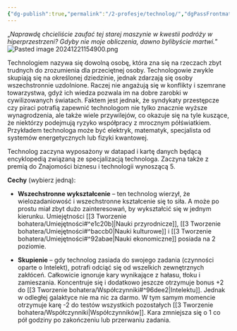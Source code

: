 ```yaml
---
{"dg-publish":true,"permalink":"/2-profesje/technolog/","dgPassFrontmatter":true}
---
```


„*Naprawdę chcieliście zaufać tej starej maszynie w kwestii podróży w hiperprzestrzeni? Gdyby nie moje obliczenia, dawno bylibyście martwi.*”
![Pasted image 20241221154900.png](/img/user/6%20Obrazy/Pasted%20image%2020241221154900.png)

Technologiem nazywa się dowolną osobę, która zna się na rzeczach zbyt trudnych do zrozumienia dla przeciętnej osoby. Technologowie zwykle skupiają się na określonej dziedzinie, jednak zdarzają się osoby wszechstronnie uzdolnione. Raczej nie angażują się w konflikty i szemrane towarzystwa, gdyż ich wiedza pozwala im na dobre zarobki w cywilizowanych światach. Faktem jest jednak, że syndykaty przestępcze czy piraci potrafią zapewnić technologom nie tylko znacznie wyższe wynagrodzenia, ale także wiele przywilejów, co okazuje się na tyle kuszące, że niektórzy podejmują ryzyko współpracy z mrocznym półświatkiem. Przykładem technologa może być elektryk, matematyk, specjalista od systemów energetycznych lub fizyki kwantowej.

Technolog zaczyna wyposażony w datapad i kartę danych będącą encyklopedią związaną ze specjalizacją technologa. Zaczyna także z premią do Znajomości biznesu i technologii wynoszącą 5.

**Cechy** (wybierz jedną):

- **Wszechstronne wykształcenie** – ten technolog wierzył, że wielozadaniowość i wszechstronne kształcenie się to siła. A może po prostu miał zbyt dużo zainteresowań, by wykształcić się w jednym kierunku. Umiejętności [[3 Tworzenie bohatera/Umiejętności#^e1c20b]\|Nauki przyrodnicze]], [[3 Tworzenie bohatera/Umiejętności#^baccb0\|Nauki kulturowe]] i [[3 Tworzenie bohatera/Umiejętności#^92abae\|Nauki ekonomiczne]] posiada na 2 poziomie.

- **Skupienie** – gdy technolog zasiada do swojego zadania (czynności oparte o Intelekt), potrafi odciąć się od wszelkich zewnętrznych zakłóceń. Całkowicie ignoruje kary wynikające z hałasu, tłoku i zamieszania. Koncentruje się i dodatkowo jeszcze otrzymuje bonus +2 do [[3 Tworzenie bohatera/Współczynniki#^96dee2\|Intelektu]]. Jednak w odległej galaktyce nie ma nic za darmo. W tym samym momencie otrzymuje karę -2 do testów wszystkich pozostałych [[3 Tworzenie bohatera/Współczynniki\|Współczynników]]. Kara zmniejsza się o 1 co pół godziny po zakończeniu lub przerwaniu zadania.
